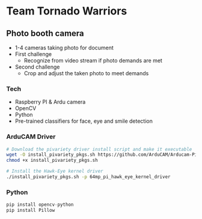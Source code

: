 # Team Tornado Warriors
## Photo booth camera

- 1-4 cameras taking photo for document
- First challenge
  - Recognize from video stream if photo demands are met
- Second challenge
  - Crop and adjust the taken photo to meet demands

### Tech
- Raspberry PI & Ardu camera
- OpenCV
- Python
- Pre-trained classifiers for face, eye and smile detection

### ArduCAM Driver
```bash
# Download the pivariety driver install script and make it executable
wget -O install_pivariety_pkgs.sh https://github.com/ArduCAM/Arducam-Pivariety-V4L2-Driver/releases/download/install_script/install_pivariety_pkgs.sh
chmod +x install_pivariety_pkgs.sh

# Install the Hawk-Eye kernel driver
./install_pivariety_pkgs.sh -p 64mp_pi_hawk_eye_kernel_driver
```

### Python
```python
pip install opencv-python
pip install Pillow
```
